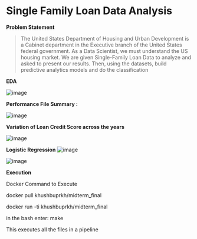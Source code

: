 # Single Family Loan Data Analysis 

**Problem Statement**
>The United States Department of Housing and Urban Development is a Cabinet department in the Executive branch of the United States federal government. As a Data Scientist, we must understand the US housing market. We are given Single-Family Loan Data to analyze and asked to present our results. Then, using the datasets, build predictive analytics models and do the classification 

**EDA**

![image](https://user-images.githubusercontent.com/23444603/39903329-ae2c9182-54a0-11e8-82fb-968601585b82.png)

**Performance File Summary :**

![image](https://user-images.githubusercontent.com/23444603/39903366-e11a4fa8-54a0-11e8-9671-9074125ed05e.png)

**Variation of Loan Credit Score across the years**

![image](https://user-images.githubusercontent.com/23444603/39903433-3586f762-54a1-11e8-8fb8-132da574c888.png)

**Logistic Regression**
![image](https://user-images.githubusercontent.com/23444603/39903538-a0ba5542-54a1-11e8-98e2-fc5b6b2e50c9.png)

![image](https://user-images.githubusercontent.com/23444603/39903561-bcb7ae84-54a1-11e8-9ab5-e2f7b9893ea9.png)

**Execution**

Docker Command to Execute 

docker pull khushbuprkh/midterm_final

docker run -ti khushbuprkh/midterm_final

in  the bash enter: make 

This executes all the files in a pipeline

